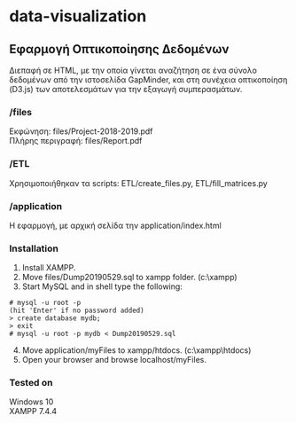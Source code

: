 # data-visualization

## Εφαρμογή Οπτικοποίησης Δεδομένων

Διεπαφή σε HTML, με την οποία γίνεται αναζήτηση σε ένα σύνολο δεδομένων από την ιστοσελίδα GapMinder, και στη συνέχεια οπτικοποίηση (D3.js) των αποτελεσμάτων για την εξαγωγή συμπερασμάτων.

### /files
Εκφώνηση: files/Project-2018-2019.pdf  
Πλήρης περιγραφή: files/Report.pdf

### /ETL
Χρησιμοποιήθηκαν τα scripts: ETL/create_files.py, ETL/fill_matrices.py

### /application
Η εφαρμογή, με αρχική σελίδα την application/index.html

### Installation
1. Install XAMPP.
2. Move files/Dump20190529.sql to xampp folder. (c:\\xampp)
3. Start MySQL and in shell type the following:  
```
# mysql -u root -p
(hit 'Enter' if no password added)
> create database mydb;
> exit
# mysql -u root -p mydb < Dump20190529.sql
```
4. Move application/myFiles to xampp/htdocs. (c:\\xampp\\htdocs)
5. Open your browser and browse localhost/myFiles.

### Tested on
Windows 10  
XAMPP 7.4.4
